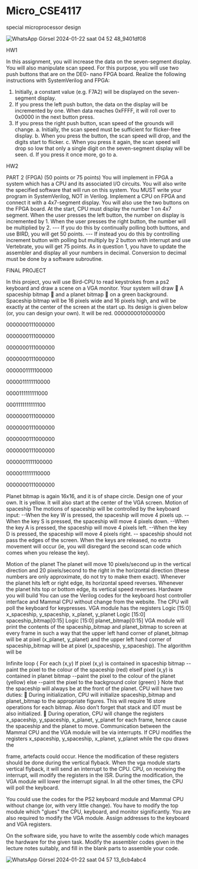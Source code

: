 # Micro_CSE4117
 special microprocessor design
 
![WhatsApp Görsel 2024-01-22 saat 04 52 48_9401df08](https://github.com/ATalhaTimur/Micro_CSE4117/assets/93510585/3d9e9fca-8107-40a4-84d4-0223f6aa809d)

HW1

In this assignment, you will increase the data on the seven-segment display. You will also
manipulate scan speed. For this purpose, you will use two push buttons that are on the DE0-
nano FPGA board.
Realize the following instructions with SystemVerilog and FPGA:
1) Initially, a constant value (e.g. F7A2) will be displayed on the seven-segment display.
2) If you press the left push button, the data on the display will be incremented by one.
When data reaches 0xFFFF, it will roll over to 0x0000 in the next button press.
3) If you press the right push button, scan speed of the grounds will change.
a. Initially, the scan speed must be sufficient for flicker-free display.
b. When you press the button, the scan speed will drop, and the digits start to flicker.
c. When you press it again, the scan speed will drop so low that only a single digit on
the seven-segment display will be seen.
d. If you press it once more, go to a.

HW2

PART 2 (FPGA) (50 points or 75 points)
You will implement in FPGA a system which has a CPU and its associated I/O circuits. You
will also write the specified software that will run on this system.
You MUST write your program in SystemVerilog, NOT in Verilog.
Implement a CPU on FPGA and connect it with a 4x7-segment display. You will also use the two
buttons on the FPGA board.
At the start, CPU must display the number 1 on 4x7 segment. When the user presses the left button,
the number on display is incremented by 1. When the user presses the right button, the number will
be multiplied by 2.
--- If you do this by continually polling both buttons, and use BIRD, you will get 50 points.
--- If instead you do this by controlling increment button with polling but multiply by 2 button with
interrupt and use Vertebrate, you will get 75 points.
As in question 1, you have to update the assembler and display all your numbers in decimal.
Conversion to decimal must be done by a software subroutine.

FINAL PROJECT

In this project, you will use Bird-CPU to read keystrokes from a ps2 keyboard and draw a scene
on a VGA monitor.
Your system will draw
 A spaceship bitmap
 and a planet bitmap
 on a green background.
Spaceship bitmap will be 16 pixels wide and 16 pixels high, and will be exactly at the center
of the screen at the start up. Its design is given below (or, you can design your own). It will
be red.
0000000010000000

0000000111000000

0000000111000000

0000000111000000

0000000111000000

0000001111100000

0000011111110000

0000111111111000

0001111111111100

0000000111000000

0000000111000000

0000000111000000

0000000111000000

0000001111100000

0000011111110000

0000000111000000

Planet bitmap is again 16x16, and it is of shape circle. Design one of your own. It is yellow. It
will also start at the center of the VGA screen.
Motion of spaceship
The motions of spaceship will be controlled by the keyboard input:
--When the key W is pressed, the spaceship will move 4 pixels up.
--When the key S is pressed, the spaceship will move 4 pixels down.
--When the key A is pressed, the spaceship will move 4 pixels left.
--When the key D is pressed, the spaceship will move 4 pixels right.
-- spaceship should not pass the edges of the screen.
When the keys are released, no extra movement will occur (ie, you will disregard the second
scan code which comes when you release the key).

Motion of the planet
The planet will move 10 pixels/second up in the vertical direction and 20 pixels/second to the
right in the horizontal direction (these numbers are only approximate, do not try to make
them exact). Whenever the planet hits left or right edge, its horizontal speed reverses.
Whenever the planet hits top or bottom edge, its vertical speed reverses.
Hardware you will build
You can use the Verilog codes for the keyboard host controller interface and Mammal CPU
without change from the website. The CPU will poll the keyboard for keypresses.
VGA module has the registers
Logic [15:0] x_spaceship, y_spaceship, x_planet, y_planet
Logic [15:0] spaceship_bitmap[0:15]
Logic [15:0] planet_bitmap[0:15]
VGA module will print the contents of the spaceship_bitmap and planet_bitmap to screen at
every frame in such a way that the upper left hand corner of planet_bitmap will be at pixel
(x_planet, y_planet) and the upper left hand corner of spaceship_bitmap will be at pixel
(x_spaceship, y_spaceship). The algorithm will be

Infinite loop {
For each (x,y)
If pixel (x,y) is contained in spaceship bitmap
--paint the pixel to the colour of the spaceship (red)
elseif pixel (x,y) is contained in planet bitmap
--paint the pixel to the colour of the planet (yellow)
else
--paint the pixel to the background color (green)
}
Note that the spaceship will always be at the front of the planet.
CPU will have two duties:
 During initialization, CPU will initialize spaceship_bitmap and planet_bitmap to the
appropriate figures. This will require 16 store operations for each bitmap. Also don’t
forget that stack and IDT must be also initialized.
 During operation, CPU will change the registers x_spaceship, y_spaceship, x_planet,
y_planet for each frame, hence cause the spaceship and the planet to move.
Communication between the Mammal CPU and the VGA module will be via interrupts. If CPU
modifies the registers x_spaceship, y_spaceship, x_planet, y_planet while the cpu draws the

frame, artefacts could occur. Hence the modification of these registers should be done during
the vertical flyback. When the vga module starts vertical flyback, it will send an interrupt to
the CPU. CPU, on receiving the interrupt, will modify the registers in the ISR. During the
modification, the VGA module will lower the interrupt signal. In all the other times, the CPU
will poll the keyboard.

You could use the codes for the PS2 keyboard module and Mammal CPU without change (or,
with very little change). You have to modify the top module which "glues" the CPU, keyboard,
and monitor significantly. You are also required to modify the VGA module. Assign addresses
to the keyboard and VGA registers.

On the software side, you have to write the assembly code which manages the hardware for
the given task. Modify the assembler codes given in the lecture notes suitably, and fill in the
blank parts to assemble your code.

![WhatsApp Görsel 2024-01-22 saat 04 57 13_6cb4abc4](https://github.com/ATalhaTimur/Micro_CSE4117/assets/93510585/9a2bdbea-ad69-4b3d-83a8-29a241db8bb3)
